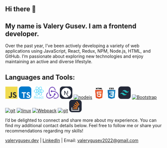## Hi there 👋

## My name is Valery Gusev. I am a frontend developer.

Over the past year, I’ve been actively developing a variety of web applications using JavaScript, React, Redux, NPM, Node.js, HTML, and GitHub. I’m passionate about exploring new technologies and enjoy maintaining an active and diverse lifestyle.

## Languages and Tools:

<a href="https://developer.mozilla.org/en-US/docs/Web/JavaScript" target="_blank" rel="noreferrer"> <img src="https://raw.githubusercontent.com/devicons/devicon/master/icons/javascript/javascript-original.svg" alt="javascript" width="40" height="40"/></a>
<img src="https://github.com/tandpfun/skill-icons/blob/main/icons/TypeScript.svg" width="40" height="40" title="TypeScript"> 
<a href="https://reactjs.org/" target="_blank" rel="noreferrer"> <img src="https://raw.githubusercontent.com/devicons/devicon/master/icons/react/react-original-wordmark.svg" alt="react" width="40" height="40"/></a> 
<a href="https://redux.js.org" target="_blank" rel="noreferrer"> <img src="https://raw.githubusercontent.com/devicons/devicon/master/icons/redux/redux-original.svg" alt="redux" width="40" height="40"/></a>
<img src="https://github.com/tandpfun/skill-icons/blob/main/icons/NextJS-Dark.svg" width="40" height="40" title="Next.Js">
<a href="https://nodejs.org" target="_blank" rel="noreferrer"> <img src="https://www.vectorlogo.zone/logos/nodejs/nodejs-icon.svg" alt="nodejs" width="40" height="40"/></a>
<a href="https://www.w3.org/html/" target="_blank" rel="noreferrer"><img src="https://raw.githubusercontent.com/devicons/devicon/master/icons/html5/html5-original-wordmark.svg" alt="html5" width="36" height="36"/></a>
<a href="https://www.w3schools.com/css/" target="_blank" rel="noreferrer"><img src="https://raw.githubusercontent.com/devicons/devicon/master/icons/css3/css3-original-wordmark.svg" alt="css3" width="36" height="36"/></a>
<img src="https://github.com/tandpfun/skill-icons/blob/main/icons/TailwindCSS-Dark.svg" width="40" height="40" title="TailWindCss">
<a href="https://getbootstrap.com/" target="_blank" rel="noreferrer"><img src="https://raw.githubusercontent.com/danielcranney/readme-generator/main/public/icons/skills/bootstrap-colored.svg" width="40" height="40" alt="Bootstrap" /></a>
<a href="https://git-scm.com/" target="_blank" rel="noreferrer"><img src="https://www.vectorlogo.zone/logos/git-scm/git-scm-icon.svg" alt="git" width="40" height="40"/></a> 
<a href="https://www.docker.com/" target="_blank" rel="noreferrer"><img src="https://www.vectorlogo.zone/logos/docker/docker-icon.svg" alt="linux" width="40" height="40"/></a> 
<a href="https://webpack.js.org/" target="_blank" rel="noreferrer"><img src="https://raw.githubusercontent.com/danielcranney/readme-generator/main/public/icons/skills/webpack-colored.svg" width="40" height="40" alt="Webpack" /></a>
<a href="https://figma.com/" target="_blank" rel="noreferrer"><img src="https://www.vectorlogo.zone/logos/figma/figma-icon.svg" alt="git" width="40" height="40"/></a>
<img src="https://github.com/tandpfun/skill-icons/blob/main/icons/StackOverflow-Dark.svg" width="40" height="40" title="StackOverFlow"> 
<br>

I’d be delighted to connect and share more about my experience. You can find my additional contact details below. Feel free to follow me or share your recommendations regarding my skills!

[valerygusev.dev](valerygusev.dev)  |  [LinkedIn](https://www.linkedin.com/in/valery-gusev-77a427248/)  |  Email: valerygusev2022@gmail.com
